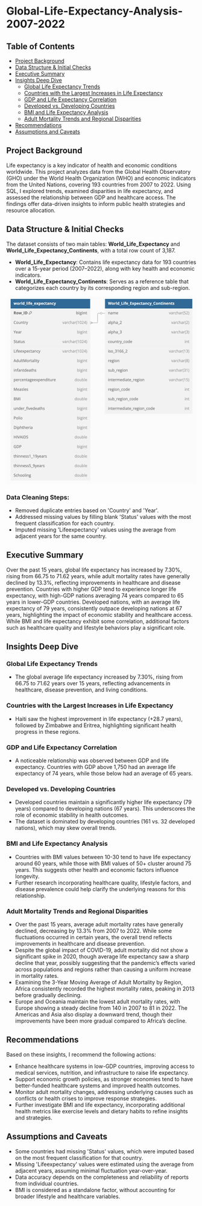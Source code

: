 # Global-Life-Expectancy-Analysis-2007-2022

## Table of Contents

- [Project Background](#project-background)
- [Data Structure & Initial Checks](#data-structure--initial-checks)
- [Executive Summary](#executive-summary)
- [Insights Deep Dive](#insights-deep-dive)
  - [Global Life Expectancy Trends](#global-life-expectancy-trends)
  - [Countries with the Largest Increases in Life Expectancy](#countries-with-the-largest-increases-in-life-expectancy)
  - [GDP and Life Expectancy Correlation](#gdp-and-life-expectancy-correlation)
  - [Developed vs. Developing Countries](#developed-vs-developing-countries)
  - [BMI and Life Expectancy Analysis](#bmi-and-life-expectancy-analysis)
  - [Adult Mortality Trends and Regional Disparities](#adult-mortality-trends-and-regional-disparities)
- [Recommendations](#recommendations)
- [Assumptions and Caveats](#assumptions-and-caveats)

## Project Background

Life expectancy is a key indicator of health and economic conditions worldwide. This project analyzes data from the Global Health Observatory (GHO) under the World Health Organization (WHO) and economic indicators from the United Nations, covering 193 countries from 2007 to 2022. Using SQL, I explored trends, examined disparities in life expectancy, and assessed the relationship between GDP and healthcare access. The findings offer data-driven insights to inform public health strategies and resource allocation.

## Data Structure & Initial Checks

The dataset consists of two main tables: **World_Life_Expectancy** and **World_Life_Expectancy_Continents**, with a total row count of 3,187.

- **World_Life_Expectancy**: Contains life expectancy data for 193 countries over a 15-year period (2007–2022), along with key health and economic indicators.
- **World_Life_Expectancy_Continents**: Serves as a reference table that categorizes each country by its corresponding region and sub-region.

![Schema of World Life Expectancy Data](Visualizations/World_Life_Exp_Schemas.webp)

### Data Cleaning Steps:
- Removed duplicate entries based on 'Country' and 'Year'.
- Addressed missing values by filling blank 'Status' values with the most frequent classification for each country.
- Imputed missing 'Lifeexpectancy' values using the average from adjacent years for the same country.

## Executive Summary

Over the past 15 years, global life expectancy has increased by 7.30%, rising from 66.75 to 71.62 years, while adult mortality rates have generally declined by 13.3%, reflecting improvements in healthcare and disease prevention. Countries with higher GDP tend to experience longer life expectancy, with high-GDP nations averaging 74 years compared to 65 years in lower-GDP countries. Developed nations, with an average life expectancy of 79 years, consistently outpace developing nations at 67 years, highlighting the impact of economic stability and healthcare access. While BMI and life expectancy exhibit some correlation, additional factors such as healthcare quality and lifestyle behaviors play a significant role. 

## Insights Deep Dive

### Global Life Expectancy Trends
- The global average life expectancy increased by 7.30%, rising from 66.75 to 71.62 years over 15 years, reflecting advancements in healthcare, disease prevention, and living conditions.

### Countries with the Largest Increases in Life Expectancy
- Haiti saw the highest improvement in life expectancy (+28.7 years), followed by Zimbabwe and Eritrea, highlighting significant health progress in these regions.

### GDP and Life Expectancy Correlation
- A noticeable relationship was observed between GDP and life expectancy. Countries with GDP above 1,750 had an average life expectancy of 74 years, while those below had an average of 65 years.

### Developed vs. Developing Countries
- Developed countries maintain a significantly higher life expectancy (79 years) compared to developing nations (67 years). This underscores the role of economic stability in health outcomes.
- The dataset is dominated by developing countries (161 vs. 32 developed nations), which may skew overall trends.

### BMI and Life Expectancy Analysis
- Countries with BMI values between 10-30 tend to have life expectancy around 60 years, while those with BMI values of 50+ cluster around 75 years. This suggests other health and economic factors influence longevity.
- Further research incorporating healthcare quality, lifestyle factors, and disease prevalence could help clarify the underlying reasons for this relationship.

### Adult Mortality Trends and Regional Disparities
- Over the past 15 years, average adult mortality rates have generally declined, decreasing by 13.3% from 2007 to 2022. While some fluctuations occurred in certain years, the overall trend reflects improvements in healthcare and disease prevention.
- Despite the global impact of COVID-19, adult mortality did not show a significant spike in 2020, though average life expectancy saw a sharp decline that year, possibly suggesting that the pandemic’s effects varied across populations and regions rather than causing a uniform increase in mortality rates.
- Examining the 3-Year Moving Average of Adult Mortality by Region, Africa consistently recorded the highest mortality rates, peaking in 2013 before gradually declining.
- Europe and Oceania maintain the lowest adult mortality rates, with Europe showing a steady decline from 140 in 2007 to 81 in 2022. The Americas and Asia also display a downward trend, though their improvements have been more gradual compared to Africa’s decline.

## Recommendations

Based on these insights, I recommend the following actions:
- Enhance healthcare systems in low-GDP countries, improving access to medical services, nutrition, and infrastructure to raise life expectancy.
- Support economic growth policies, as stronger economies tend to have better-funded healthcare systems and improved health outcomes.
- Monitor adult mortality changes, addressing underlying causes such as conflicts or health crises to improve response strategies.
- Further investigate BMI and life expectancy, incorporating additional health metrics like exercise levels and dietary habits to refine insights and strategies.

## Assumptions and Caveats

- Some countries had missing 'Status' values, which were imputed based on the most frequent classification for that country.
- Missing 'Lifeexpectancy' values were estimated using the average from adjacent years, assuming minimal fluctuation year-over-year.
- Data accuracy depends on the completeness and reliability of reports from individual countries.
- BMI is considered as a standalone factor, without accounting for broader lifestyle and healthcare variables.
